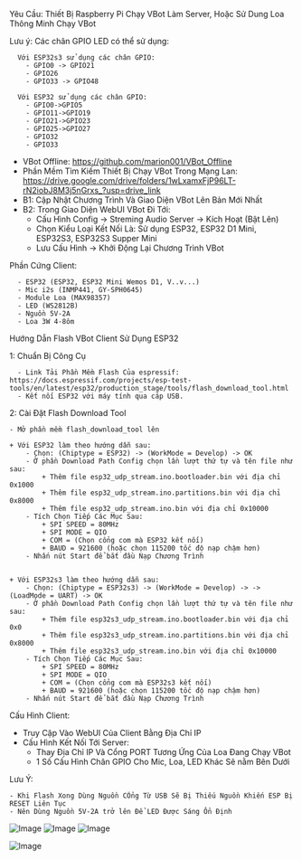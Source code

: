 Yêu Cầu: Thiết Bị Raspberry Pi Chạy VBot Làm Server, Hoặc Sử Dung Loa Thông Minh Chạy VBot


Lưu ý: Các chân GPIO LED có thể sử dụng: 

	  Với ESP32s3 sử dụng các chân GPIO:
		- GPIO0 -> GPIO21
	   	- GPIO26
	   	- GPIO33 -> GPIO48
     
	  Với ESP32 sử dụng các chân GPIO:
		- GPIO0->GPIO5
		- GPIO11->GPIO19
		- GPIO21->GPIO23
		- GPIO25->GPIO27
  		- GPIO32
		- GPIO33

- VBot Offline: https://github.com/marion001/VBot_Offline
- Phần Mềm Tìm Kiếm Thiết Bị Chạy VBot Trong Mạng Lan: https://drive.google.com/drive/folders/1wLxamxFjP96LT-rN2iobJ8M3j5nGrxs_?usp=drive_link
- B1: Cập Nhật Chương Trình Và Giao Diện VBot Lên Bản Mới Nhất
- B2: Trong Giao Diện WebUI VBot Đi Tới:
     + Cấu Hình Config -> Streming Audio Server -> Kích Hoạt (Bật Lên)
     + Chọn Kiểu Loại Kết Nối Là: Sử dụng ESP32, ESP32 D1 Mini, ESP32S3, ESP32S3 Supper Mini
     + Lưu Cấu Hình -> Khởi Động Lại Chương Trình VBot

Phần Cứng Client: 

	  - ESP32 (ESP32, ESP32 Mini Wemos D1, V..v...)
	  - Mic i2s (INMP441, GY-SPH0645)
	  - Module Loa (MAX98357)
	  - LED (WS2812B)
	  - Nguồn 5V-2A
	  - Loa 3W 4-8ôm


Hướng Dẫn Flash VBot Client Sử Dụng ESP32

  1: Chuẩn Bị Công Cụ
  
	  - Link Tải Phần Mềm Flash Của espressif: https://docs.espressif.com/projects/esp-test-tools/en/latest/esp32/production_stage/tools/flash_download_tool.html
	  - Kết nối ESP32 với máy tính qua cáp USB.


2: Cài Đặt Flash Download Tool

  	- Mở phần mềm flash_download_tool lên
   
   	+ Với ESP32 làm theo hướng dẫn sau: 
	  	- Chọn: (Chiptype = ESP32) -> (WorkMode = Develop) -> OK
	  	- Ở phần Download Path Config chọn lần lượt thứ tự và tên file như sau:
	  		+ Thêm file esp32_udp_stream.ino.bootloader.bin với địa chỉ 0x1000
	  		+ Thêm file esp32_udp_stream.ino.partitions.bin với địa chỉ 0x8000
	  		+ Thêm file esp32_udp_stream.ino.bin với địa chỉ 0x10000
	  	- Tích Chọn Tiếp Các Mục Sau:
	  		+ SPI SPEED = 80MHz
	  		+ SPI MODE = QIO
	  		+ COM = (Chọn cổng com mà ESP32 kết nối)
	  		+ BAUD = 921600 (hoặc chọn 115200 tốc độ nạp chậm hơn)
	  	- Nhấn nút Start để bắt đầu Nạp Chương Trình


	+ Với ESP32s3 làm theo hướng dẫn sau: 
	  	- Chọn: (Chiptype = ESP32s3) -> (WorkMode = Develop) -> -> (LoadMode = UART) -> OK
	  	- Ở phần Download Path Config chọn lần lượt thứ tự và tên file như sau:
	  		+ Thêm file esp32s3_udp_stream.ino.bootloader.bin với địa chỉ 0x0
	  		+ Thêm file esp32s3_udp_stream.ino.partitions.bin với địa chỉ 0x8000
	  		+ Thêm file esp32s3_udp_stream.ino.bin với địa chỉ 0x10000
	  	- Tích Chọn Tiếp Các Mục Sau:
	  		+ SPI SPEED = 80MHz
	  		+ SPI MODE = QIO
	  		+ COM = (Chọn cổng com mà ESP32s3 kết nối)
	  		+ BAUD = 921600 (hoặc chọn 115200 tốc độ nạp chậm hơn)
	  	- Nhấn nút Start để bắt đầu Nạp Chương Trình

 
Cấu Hình Client:

  - Truy Cập Vào WebUI Của Client Bằng Địa Chỉ IP
  - Cấu Hình Kết Nối Tới Server:
    + Thay Địa Chỉ IP Và Cổng PORT Tương Ứng Của Loa Đang Chạy VBot
    + 1 Số Cấu Hình Chân GPIO Cho Mic, Loa, LED Khác Sẽ nằm Bên Dưới
      
  Lưu Ý: 
  
  	- Khi Flash Xong Dùng Nguồn CỔng Từ USB Sẽ Bị Thiếu Nguồn Khiến ESP Bị RESET Liên Tục
  	- Nên Dùng Nguồn 5V-2A trở lên Để LED Được Sáng Ổn Định
   
![Image](https://github.com/user-attachments/assets/31df2568-ccbd-4a4f-95ca-d0a2180eca35)
![Image](https://github.com/user-attachments/assets/a4600a0f-54dd-4e89-961a-caf29b9ba95a)
![Image](https://github.com/user-attachments/assets/cbe69c43-8473-4594-a568-7d18ad2165ee)

![Image](https://github.com/user-attachments/assets/de9d1bcd-64a4-4e79-94a5-0d3f621e0349)
